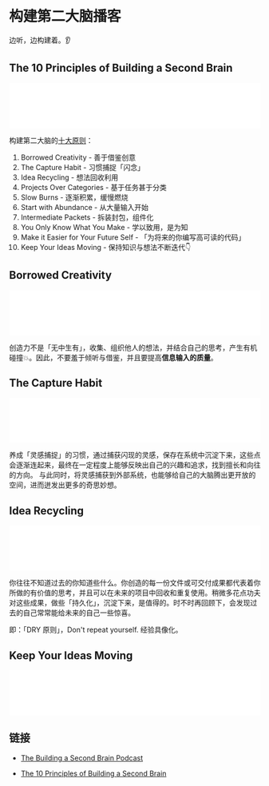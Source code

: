 # 构建第二大脑播客

边听，边构建着。👂

## The 10 Principles of Building a Second Brain

<iframe style="border: none" src="//html5-player.libsyn.com/embed/episode/id/13685306/height/90/theme/custom/thumbnail/yes/direction/forward/render-playlist/no/custom-color/000000/" height="90" width="100%" scrolling="no" allowfullscreen="" webkitallowfullscreen="" mozallowfullscreen="" oallowfullscreen="" msallowfullscreen="">
</iframe>

构建第二大脑的[十大原则](https://fortelabs.co/blog/the-10-principles-of-building-a-second-brain/)：

1. Borrowed Creativity - 善于借鉴创意
2. The Capture Habit - 习惯捕捉「闪念」
3. Idea Recycling - 想法回收利用
4. Projects Over Categories - 基于任务甚于分类
5. Slow Burns - 逐渐积累，缓慢燃烧
6. Start with Abundance - 从大量输入开始
7. Intermediate Packets - 拆装封包，组件化
8. You Only Know What You Make - 学以致用，是为知
9. Make it Easier for Your Future Self - 「为将来的你编写高可读的代码」
10. Keep Your Ideas Moving - 保持知识与想法不断迭代👇

## Borrowed Creativity

<iframe style="border: none" src="//html5-player.libsyn.com/embed/episode/id/13685486/height/90/theme/custom/thumbnail/yes/direction/forward/render-playlist/no/custom-color/000000/" height="90" width="100%" scrolling="no"  allowfullscreen webkitallowfullscreen mozallowfullscreen oallowfullscreen msallowfullscreen>
</iframe>

创造力不是「无中生有」，收集、组织他人的想法，并结合自己的思考，产生有机碰撞💥。因此，不要羞于倾听与借鉴，并且要提高**信息输入的质量**。

## The Capture Habit

<iframe style="border: none" src="//html5-player.libsyn.com/embed/episode/id/13685474/height/90/theme/custom/thumbnail/yes/direction/forward/render-playlist/no/custom-color/000000/" height="90" width="100%" scrolling="no"  allowfullscreen webkitallowfullscreen mozallowfullscreen oallowfullscreen msallowfullscreen>
</iframe>

养成「灵感捕捉」的习惯，通过捕获闪现的灵感，保存在系统中沉淀下来，这些点会逐渐连起来，最终在一定程度上能够反映出自己的兴趣和追求，找到擅长和向往的方向。
与此同时，将灵感捕获到外部系统，也能够给自己的大脑腾出更开放的空间，进而迸发出更多的奇思妙想。

## Idea Recycling

<iframe style="border: none" src="//html5-player.libsyn.com/embed/episode/id/13685453/height/90/theme/custom/thumbnail/yes/direction/forward/render-playlist/no/custom-color/000000/" height="90" width="100%" scrolling="no"  allowfullscreen webkitallowfullscreen mozallowfullscreen oallowfullscreen msallowfullscreen>
</iframe>

你往往不知道过去的你知道些什么。你创造的每一份文件或可交付成果都代表着你所做的有价值的思考，并且可以在未来的项目中回收和重复使用。稍微多花点功夫对这些成果，做些「持久化」，沉淀下来，是值得的。时不时再回顾下，会发现过去的自己常常能给未来的自己一些惊喜。

即：「DRY 原则」，Don't repeat yourself. 经验具像化。

## Keep Your Ideas Moving

<iframe style="border: none" src="//html5-player.libsyn.com/embed/episode/id/13685342/height/90/theme/custom/thumbnail/yes/direction/forward/render-playlist/no/custom-color/000000/" height="90" width="100%" scrolling="no" allowfullscreen="" webkitallowfullscreen="" mozallowfullscreen="" oallowfullscreen="" msallowfullscreen="">
</iframe>

## 链接

- [The Building a Second Brain Podcast](http://secondbrain.libsyn.com/)

- [The 10 Principles of Building a Second Brain](https://fortelabs.co/blog/the-10-principles-of-building-a-second-brain/)
